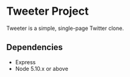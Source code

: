 # Tweeter Project

Tweeter is a simple, single-page Twitter clone.



## 



## Dependencies

- Express
- Node 5.10.x or above




